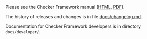 Please see the Checker Framework manual
([HTML](https://checkerframework.org/manual/),
[PDF](https://checkerframework.org/manual/checker-framework-manual.pdf)).

The history of releases and changes is in file
[docs/changelog.md](docs/changelog.md).

Documentation for Checker Framework developers
is in directory `docs/developer/`.
